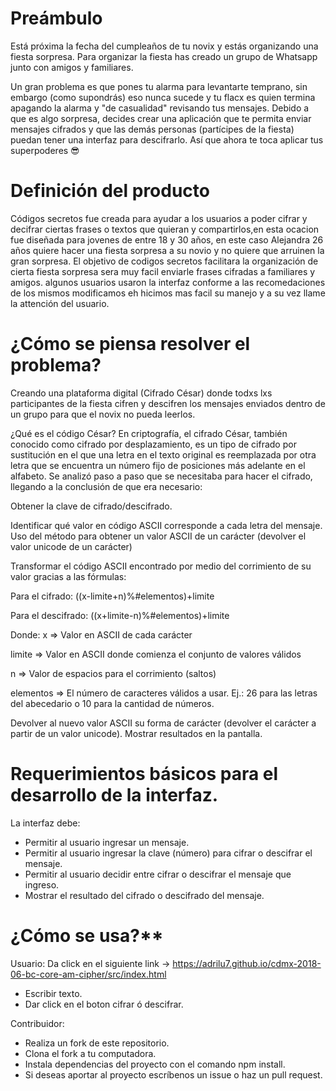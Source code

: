 

# Preámbulo

Está próxima la fecha del cumpleaños de tu novix y estás organizando una
fiesta sorpresa. Para organizar la fiesta has creado un grupo de Whatsapp junto
con amigos y familiares.

Un gran problema es que pones tu alarma para levantarte temprano, sin embargo
(como supondrás) eso nunca sucede y tu flacx es quien termina apagando la alarma
y "de casualidad" revisando tus mensajes. Debido a que es algo sorpresa, decides
crear una aplicación que te permita enviar mensajes cifrados y que las demás
personas (partícipes de la fiesta) puedan tener una interfaz para
descifrarlo. Así que ahora te toca aplicar tus superpoderes 😎


# Definición del producto

Códigos secretos fue creada para ayudar a los usuarios a poder cifrar y decifrar
ciertas frases o textos que quieran y compartirlos,en esta ocacion fue diseñada
para jovenes de entre 18 y 30 años, en este caso Alejandra 26 años quiere hacer
una fiesta sorpresa a su novio y no quiere que arruinen la gran sorpresa.
El objetivo de codigos secretos facilitara la organización de cierta fiesta
sorpresa sera muy facil enviarle frases cifradas a familiares y amigos.
algunos usuarios usaron la interfaz conforme a las recomedaciones de los mismos
modificamos eh hicimos mas facil su manejo y a su vez llame la attención del
usuario.


# ¿Cómo se piensa resolver el problema?

Creando una plataforma digital (Cifrado César) donde todxs lxs participantes de la fiesta cifren y descifren los mensajes enviados dentro de un grupo para que el novix no pueda leerlos.

¿Qué es el código César?
En criptografía, el cifrado César, también conocido como cifrado por desplazamiento, es un tipo de cifrado por sustitución en el que una letra en el texto original es reemplazada por otra letra que se encuentra un número fijo de posiciones más adelante en el alfabeto.
Se analizó paso a paso que se necesitaba para hacer el cifrado, llegando a la conclusión de que era necesario:

Obtener la clave de cifrado/descifrado.

Identificar qué valor en código ASCII corresponde a cada letra del mensaje. Uso del método para obtener un valor ASCII de un carácter (devolver el valor unicode de un carácter)

Transformar el código ASCII encontrado por medio del corrimiento de su valor gracias a las fórmulas:

Para el cifrado: ((x-limite+n)%#elementos)+limite

Para el descifrado: ((x+limite-n)%#elementos)+limite

Donde: x => Valor en ASCII de cada carácter

limite => Valor en ASCII donde comienza el conjunto de valores válidos

n => Valor de espacios para el corrimiento (saltos)

elementos => El número de caracteres válidos a usar. Ej.: 26 para las letras del abecedario o 10 para la cantidad de números.

Devolver al nuevo valor ASCII su forma de carácter (devolver el carácter a partir de un valor unicode).
Mostrar resultados en la pantalla.

# Requerimientos básicos para el desarrollo de la interfaz.

La interfaz debe:

- Permitir al usuario ingresar un mensaje.
- Permitir al usuario ingresar la clave (número) para cifrar o descifrar el mensaje.
- Permitir al usuario decidir entre cifrar o descifrar el mensaje que ingreso.
- Mostrar el resultado del cifrado o descifrado del mensaje.

# ¿Cómo se usa?**

Usuario:
Da click en el siguiente link -> https://adrilu7.github.io/cdmx-2018-06-bc-core-am-cipher/src/index.html
- Escribir texto.
- Dar click en el boton cifrar ó descifrar.

Contribuidor:
- Realiza un fork de este repositorio.
- Clona el fork a tu computadora.
- Instala dependencias del proyecto con el comando npm install.
- Si deseas aportar al proyecto escríbenos un issue o haz un pull request.
